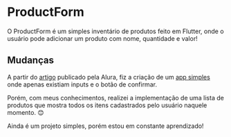 # ProductForm

O ProductForm é um simples inventário de produtos feito em Flutter, onde o usuário pode adicionar um produto com nome, quantidade e valor!

## Mudanças

A partir do <a href='https://www.alura.com.br/artigos/criando-formulario-com-flutter'>artigo</a> publicado pela Alura, fiz a criação de um <a href='https://github.com/CaioLuppo/InventariodeProdutos/releases/tag/FimDoArtigo'>app simples</a> onde apenas existiam inputs e o botão de confirmar.

Porém, com meus conhecimentos, realizei a implementação de uma lista de produtos que mostra todos os itens cadastrados pelo usuário naquele momento. 😊

Ainda é um projeto simples, porém estou em constante aprendizado!
